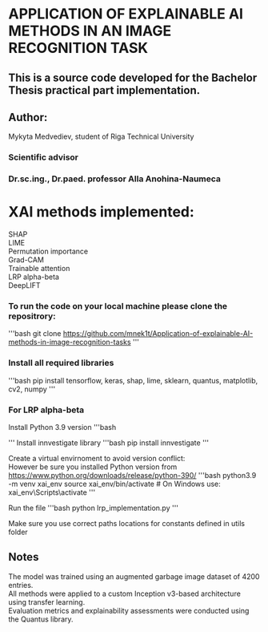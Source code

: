 # APPLICATION OF EXPLAINABLE AI METHODS IN AN IMAGE RECOGNITION TASK
## This is a source code developed for the Bachelor Thesis practical part implementation.

## Author:
Mykyta Medvediev, student of Riga Technical University

### Scientific advisor 
### Dr.sc.ing., Dr.paed. professor Alla Anohina-Naumeca

# XAI methods implemented:
SHAP<br/>
LIME<br/>
Permutation importance<br/>
Grad-CAM<br/>
Trainable attention<br/>
LRP alpha-beta<br/>
DeepLIFT<br/>

### To run the code on your local machine please clone the repositrory:
'''bash
git clone https://github.com/mnek1t/Application-of-explainable-AI-methods-in-image-recognition-tasks
'''

### Install all required libraries
'''bash
pip install tensorflow, keras, shap, lime, sklearn, quantus, matplotlib, cv2, numpy
'''

### For LRP alpha-beta
Install Python 3.9 version
'''bash

'''
Install innvestigate library 
'''bash
pip install innvestigate
'''

Create a virtual envirnoment to avoid version conflict:<br/>
However be sure you installed Python version from https://www.python.org/downloads/release/python-390/
'''bash
python3.9 -m venv xai_env
source xai_env/bin/activate  # On Windows use: xai_env\Scripts\activate
'''

Run the file
'''bash
python lrp_implementation.py
'''

Make sure you use correct paths locations for constants defined in utils folder

## Notes
The model was trained using an augmented garbage image dataset of 4200 entries.<br/>
All methods were applied to a custom Inception v3-based architecture using transfer learning.<br/>
Evaluation metrics and explainability assessments were conducted using the Quantus library.<br/>
